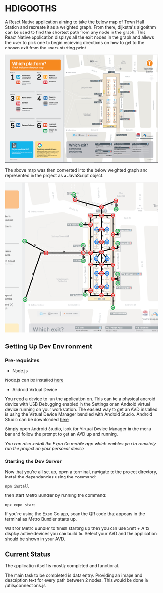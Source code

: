 # HDIGOOTHS
A React Native application aiming to take the below map of Town Hall Station and recreate it as a weighted graph. From  there, dijkstra's algorithm can be used to find the shortest path from any node in the graph. This React Native application displays all the exit nodes in the graph and allows the user to pick one to begin recieving directions on how to get to the chosen exit from the users starting point. 

![alt text](https://github.com/wkhatiz/hdigooths/blob/main/assets/Town%20Hall%20Station%20Map.png?raw=true)

The above map was then converted into the below weighted graph and represented in the project as a JavaScript object. 

![alt text](https://github.com/wkhatiz/hdigooths/blob/main/assets/Weighted%20Graph.png?raw=true)

## Setting Up Dev Environment

### Pre-requisites
- Node.js

Node.js can be installed [here](https://nodejs.org/en/download)

- Android Virtual Device

You need a device to run the application on. This can be a physical android device with USB Debugging enabled in the Settings or an Android virtual device running on your workstation. The easiest way to get an AVD installed is using the Virtual Device Manager bundled with Android Studio. Android Studio can be downloaded [here](https://developer.android.com/studio)

Simply open Android Studio, look for Virtual Device Manager in the menu bar and follow the prompt to get an AVD up and running. 

*You can also install the Expo Go mobile app which enables you to remotely run the project on your personal device*

### Starting the Dev Server

Now that you're all set up, open a terminal, navigate to the project directory, install the dependancies using the command:
```
npm install
```
then start Metro Bundler by running the command:
```
npx expo start
```

If you're using the Expo Go app, scan the QR code that appears in the terminal as Metro Bundler starts up. 

Wait for Metro Bundler to finish starting up then you can use Shift + A to display active devices you can build to. Select your AVD and the application should be shown in your AVD.

## Current Status

The application itself is mostly completed and functional.

The main task to be completed is data entry. Providing an image and description text for every path between 2 nodes. This would be done in /utils/connections.js

